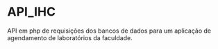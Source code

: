 # API_IHC
API em php de requisições dos bancos de dados para um aplicação de agendamento de laboratórios da faculdade.
